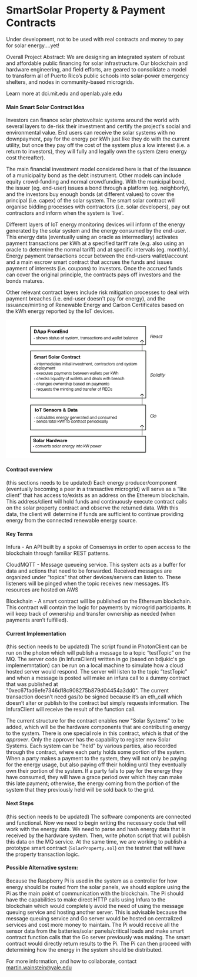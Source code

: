 # SmartSolar Property & Payment Contracts

Under development, not to be used with real contracts and money to pay for solar energy....yet!

Overall Project Abstract: We are designing an integrated system of robust and affordable public financing for solar infrastructure. Our blockchain and hardware engineering, and field efforts, are geared to consolidate a model to transform all of Puerto Rico’s public schools into solar-power emergency shelters, and nodes in community-based microgrids. 

Learn more at dci.mit.edu and openlab.yale.edu

#### Main Smart Solar Contract Idea 
Investors can finance solar photovoltaic systems around the world with several layers to de-risk their investment and certify the project's social and environmental value. End users can receive the solar systems with no downpayment, pay for the energy per kWh just like they do with the current utility, but once they pay off the cost of the system plus a low interest (i.e. a return to investors), they will fully and legally own the system (zero energy cost thereafter). 

The main financial investment model considered here is that of the issuance of a municipality bond as the debt instrument. Other models can include equity crowd-funding and normal crowdfunding. With the municipal bond, the issuer (eg. end-user) issues a bond through a platform (eg. neighborly), and the investors buy enough bonds (at different values) to cover the principal (i.e. capex) of the solar system. The smart solar contract will organise bidding processes with contractors (i.e. solar developers), pay out contractors and inform when the system is 'live'. 

Different layers of IoT energy monitoring devices will inform of the energy generated by the solar system and the energy consumed by the end-user. This energy data (eventually using an oracle as intermediary) activates payment transactions per kWh at a specified tariff rate (e.g. also using an oracle to determine the normal tariff) and at specific intervals (eg. monthly). Energy payment transactions occur between the end-users wallet/account and a main escrow smart contract that accrues the funds and issues payment of interests (i.e. coupons) to investors. Once the accrued funds can cover the original principle, the contracts pays off investors and the bonds matures.

Other relevant contract layers include risk mitigation processes to deal with payment breaches (i.e. end-user doesn't pay for energy), and the issuance/minting of Renewable Energy and Carbon Certificates based on the kWh energy reported by the IoT devices. 

![Architecture](StackStructure1.png)

#### Contract overview
(this sections needs to be updated)
Each energy producer/component (eventually becoming a peer in a transactive microgrid) will serve as a “lite client” that has access to/exists as an address on the Ethereum blockchain. This address/client will hold funds and continuously execute contract calls on the solar property contract and observe the returned data. With this data, the client will determine if funds are sufficient to continue providing energy from the connected renewable energy source.

#### Key Terms

Infura - An API built by a spoke of Consensys in order to open access to the blockchain through familiar REST patterns.

CloudMQTT - Message queueing service. This system acts as a buffer for data and actions that need to be forwarded. Received messages are organized under “topics” that other devices/servers can listen to. These listeners will be pinged when the topic receives new messages. It’s resources are hosted on AWS

Blockchain - A smart contract will be published on the Ethereum blockchain. This contract will contain the logic for payments by microgrid participants. It will keep track of ownership and transfer ownership as needed (when payments aren’t fulfilled). 

#### Current Implementation
(this section needs to be updated)
The script found in PhotonClient can be run on the photon which will publish a message to a topic “testTopic” on the MQ. The server code (in InfuraClient) written in go (based on bdjukic's go implememntation) can be run on a local machine to simulate how a cloud hosted server would respond. The server will listen to the topic ”testTopic” and when a message is posted will make an infura call to a dummy contract that was published at "0xec67fad6efe7346d18c908275b879d04454a3dd0". The current transaction doesn’t need gas/to be signed because it’s an eth_call which doesn’t alter or publish to the contract but simply requests information. The InfuraClient will receive the result of the function call.

The current structure for the contract enables new "Solar Systems" to be added, which will be the hardware components that are contributing energy to the system. There is one special role in this contract, which is that of the *approver*. Only the approver has the capability to register new Solar Systems. Each system can be "held" by various parties, also recorded through the contract, where each party holds some portion of the system. When a party makes a payment to the system, they will not only be paying for the energy usage, but also paying off their holding until they eventually own their portion of the system. If a party fails to pay for the energy they have consumed, they will have a grace period over which they can make this late payment; otherwise, the energy coming from the portion of the system that they previously held will be sold back to the grid.

#### Next Steps
(this section needs to be updated)
The software components are connected and functional. Now we need to begin writing the necessary code that will work with the energy data. We need to parse and hash energy data that is received by the hardware system. Then, write photon script that will publish this data on the MQ service. At the same time, we are working to publish a prototype smart contract (`SolarProperty.sol`) on the testnet that will have the property transaction logic. 

#### Possible Alternative system: 
Because the Raspberry Pi is used in the system as a controller for how energy should be routed from the solar panels, we should explore using the Pi as the main point of communication with the blockchain. The Pi should have the capabilities to make direct HTTP calls using Infura to the blockchain which would completely avoid the need of using the message queuing service and hosting another server. This is advisable because the message queuing service and Go server would be hosted on centralized services and cost more money to maintain. 
The Pi would receive all the sensor data from the batteries/solar panels/critical loads and make smart contract function calls that the Go server previously was making. The smart contract would directly return results to the Pi. The Pi can then proceed with determining how the energy in the system should be distributed.


For more information, and how to collaborate, contact martin.wainstein@yale.edu
